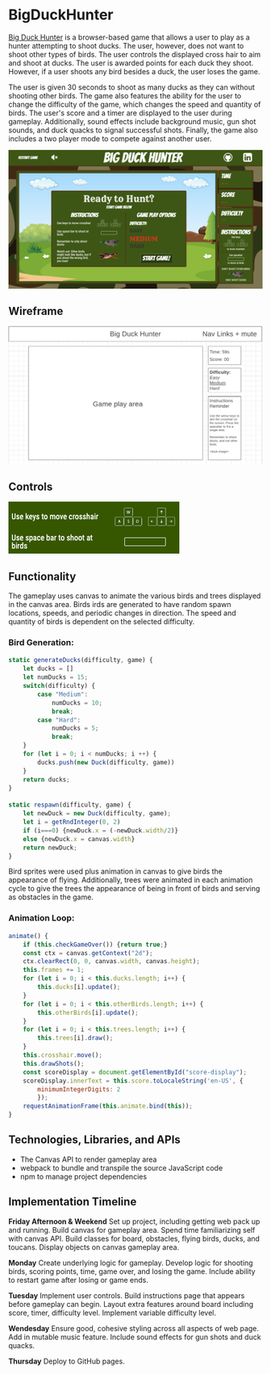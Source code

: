 # BigDuckHunter

[Big Duck Hunter](https://stevenpaalz.github.io/BigDuckHunter/) is a browser-based game that allows a user to play as a hunter attempting to shoot ducks. The user, however, does not want to shoot other types of birds. The user controls the displayed cross hair to aim and shoot at ducks. The user is awarded points for each duck they shoot. However, if a user shoots any bird besides a duck, the user loses the game.

The user is given 30 seconds to shoot as many ducks as they can without shooting other birds. The game also features the ability for the user to change the difficulty of the game, which changes the speed and quantity of birds. The user's score and a timer are displayed to the user during gameplay. Additionally, sound effects include background music, gun shot sounds, and duck quacks to signal successful shots. Finally, the game also includes a two player mode to compete against another user.

![Game Display](./assets/game_display_readme.png)


## Wireframe

![Wireframe](./assets/wireframe.png)

## Controls

![Controls](./assets/controls_readme.png)

## Functionality

The gameplay uses canvas to animate the various birds and trees displayed in the canvas area. Birds irds are generated to have random spawn locations, speeds, and periodic changes in direction. The speed and quantity of birds is dependent on the selected difficulty.
### Bird Generation:
```js    
static generateDucks(difficulty, game) {
    let ducks = []
    let numDucks = 15;
    switch(difficulty) {
        case "Medium":
            numDucks = 10;
            break;
        case "Hard":
            numDucks = 5;
            break;
    }
    for (let i = 0; i < numDucks; i ++) {
        ducks.push(new Duck(difficulty, game))
    }
    return ducks;
}

static respawn(difficulty, game) {
    let newDuck = new Duck(difficulty, game);
    let i = getRndInteger(0, 2)
    if (i===0) {newDuck.x = (-newDuck.width/2)}
    else {newDuck.x = canvas.width}
    return newDuck;
}
```

Bird sprites were used plus animation in canvas to give birds the appearance of flying. Additionally, trees were animated in each animation cycle to give the trees the appearance of being in front of birds and serving as obstacles in the game.
### Animation Loop:
```js
animate() {
    if (this.checkGameOver()) {return true;}
    const ctx = canvas.getContext("2d");
    ctx.clearRect(0, 0, canvas.width, canvas.height);
    this.frames += 1;
    for (let i = 0; i < this.ducks.length; i++) {
        this.ducks[i].update();
    }
    for (let i = 0; i < this.otherBirds.length; i++) {
        this.otherBirds[i].update();
    }
    for (let i = 0; i < this.trees.length; i++) {
        this.trees[i].draw();
    }
    this.crosshair.move();
    this.drawShots();
    const scoreDisplay = document.getElementById("score-display");
    scoreDisplay.innerText = this.score.toLocaleString('en-US', {
        minimumIntegerDigits: 2
        });
    requestAnimationFrame(this.animate.bind(this));
}
```

## Technologies, Libraries, and APIs

- The Canvas API to render gameplay area
- webpack to bundle and transpile the source JavaScript code
- npm to manage project dependencies

## Implementation Timeline

**Friday Afternoon & Weekend**
Set up project, including getting web pack up and running. Build canvas for gameplay area. Spend time familiarizing self with canvas API. Build classes for board, obstacles, flying birds, ducks, and toucans. Display objects on canvas gameplay area.

**Monday**
Create underlying logic for gameplay. Develop logic for shooting birds, scoring points, time, game over, and losing the game. Include ability to restart game after losing or game ends.

**Tuesday**
Implement user controls. Build instructions page that appears before gameplay can begin. Layout extra features around board including score, timer, difficulty level. Implement variable difficulty level.

**Wendesday**
Ensure good, cohesive styling across all aspects of web page. Add in mutable music feature. Include sound effects for gun shots and duck quacks.

**Thursday**
Deploy to GitHub pages. 
